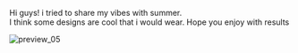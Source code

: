 Hi guys! i tried to share my vibes with summer.  
I think some designs are cool that i would wear. 
Hope you enjoy with results 

![preview_05](https://user-images.githubusercontent.com/83480661/174490414-2b195f03-d7aa-48c8-b8f3-4c1f8a932f65.png)
